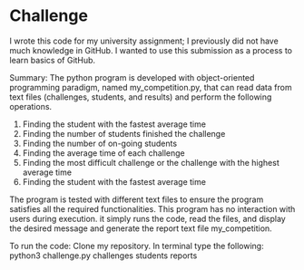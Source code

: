 # Challenge

I wrote this code for my university assignment; I previously did not have much knowledge in GitHub. I wanted to use this submission as a process to learn basics of GitHub. 

Summary:
The python program is developed with object-oriented programming paradigm, named my_competition.py, that can read data from text files (challenges, students, and results) and perform the following operations.
1. Finding the student with the fastest average time
2. Finding the number of students finished the challenge
3. Finding the number of on-going students 
4. Finding the average time of each challenge
5. Finding the most difficult challenge or the challenge with the highest average time 
6. Finding the student with the fastest average time

The program is tested with different text files to ensure the program satisfies all the required functionalities.
This program has no interaction with users during execution. it simply runs the code, read the files, and display the desired message and generate the report text file my_competition.

To run the code: 
Clone my repository. 
In terminal type the following: python3 challenge.py challenges students reports

